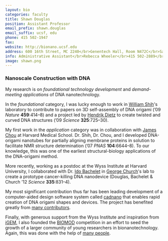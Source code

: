 ```yaml
---
layout: bio
categories: faculty
title: Shawn Douglas
position: Assistant Professor
email_prefix: shawn.douglas
email_suffix: ucsf, edu
phone: 415 502-1947
fax: 
website: http://bionano.ucsf.edu
address: 600 16th Street, MC 2240</br>Genentech Hall, Room N472C</br>San Francisco, CA 94158-2280</br>
info: Administrative Assistant</br>Rebecca Wheeler</br>415 502-2889</br><span class="e">rebecca.wheeler / ucsf, edu</span>
image: shawn.png
---
```


### Nanoscale Construction with DNA

My research is on _foundational technology development_ and _demand-meeting applications_ of DNA nanotechnology.

In the _foundational_ category, I was lucky enough to work in <a target="_blank" href="http://research4.dfci.harvard.edu/shih/">William Shih</a>'s laboratory to contribute to papers on 3D self-assembly of DNA origami (’09 _Nature_ __459__:414–8) and a project led by <a target="_blank" href="http://bionano.physik.tu-muenchen.de/">Hendrik Dietz</a> to create twisted and curved DNA structures (’09 _Science_ __325__:725–30).

My first work in the _application_ category was in collaboration with <a target="_blank" href="http://chou.med.harvard.edu/">James Chou</a> at Harvard Medical School. Dr. Shih, Dr. Chou, and I developed DNA-origami nanotubes for partially aligning membrane proteins in solution to facilitate NMR structure determination (’07 _PNAS_ __104__:6644–8). To our knowledge, this was one of the earliest structural-biology applications of the DNA-origami method.

More recently, working as a postdoc at the Wyss Institute at Harvard University, I collaborated with Dr. <a target="_blank" href="http://bit.ly/1dbdYSG">Ido Bachelet</a> in <a target="_blank" href="http://arep.med.harvard.edu/"> George Church</a>'s lab to create a prototype cancer-killing DNA nanodevice (Douglas, Bachelet & Church ’12 _Science_ __335__:831–4).

My most significant contribution thus far has been leading development of a computer-aided design software system called <a target="_blank" href="http://cadnano.org/" >cadnano</a> that enables rapid creation of DNA origami shapes and devices. The project has benefited greatly from <a target="_blank" href="http://cadnano.org/about">many contributors</a>.

Finally, with generous support from the Wyss Institute and inspiration from <a target="_blank" href="http://igem.org/">iGEM</a>, I also founded the <a target="_blank" href="http://biomod.net/">BIOMOD</a> competition in an effort to seed the growth of a larger community of young researchers in bionanotechnology. Again, this was done with the help of <a href="http://biomod.net/our-team">many people</a>.